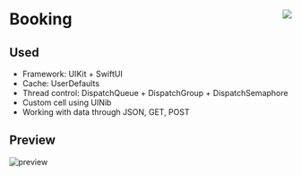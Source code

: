 <h1>Booking<img src="https://tinyurl.com/ycy9dvms" align="right"></h1>

<h2>Used</h2>

- Framework: UIKit + SwiftUI
- Cache: UserDefaults
- Thread control: DispatchQueue + DispatchGroup + DispatchSemaphore
- Custom cell using UINib
- Working with data through JSON, GET, POST

<h2>Preview</h2>

![preview](https://media.giphy.com/media/n7nOOyW1sevdhWT3Gx/giphy.gif)
